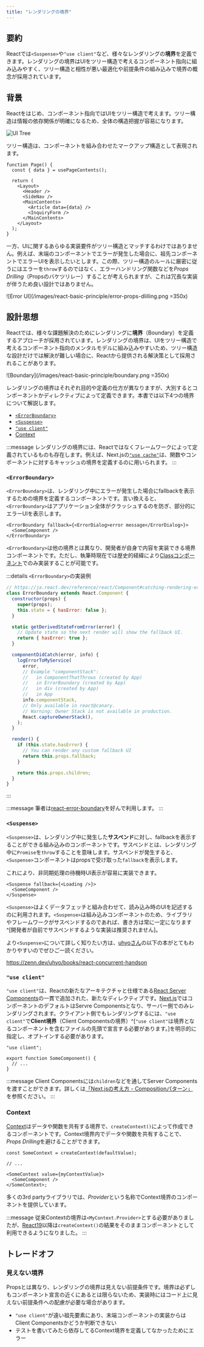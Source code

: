 ```yaml
---
title: "レンダリングの境界"
---
```


## 要約

Reactでは`<Suspense>`や`"use client"`など、様々なレンダリングの**境界**を定義できます。レンダリングの境界はUIをツリー構造で考えるコンポーネント指向に組み込みやすく、ツリー構造と相性が悪い最適化や前提条件の組み込みで境界の概念が採用されています。

## 背景

Reactをはじめ、コンポーネント指向ではUIをツリー構造で考えます。ツリー構造は情報の依存関係が明確になるため、全体の構造把握が容易になります。

<!-- https://excalidraw.com/#json=1BqNUBkEjbP4Napz-xkwR,tYubY5DXn_2a45eDcUngwQ -->

![UI Tree](/images/react-basic-principle/ui-tree.png)

ツリー構造は、コンポーネントを組み合わせたマークアップ構造として表現されます。

```tsx
function Page() {
  const { data } = usePageContents();

  return (
    <Layout>
      <Header />
      <SideNav />
      <MainContents>
        <Article data={data} />
        <InquiryForm />
      </MainContents>
    </Layout>
  );
}
```

一方、UIに関するあらゆる実装要件がツリー構造とマッチするわけではありません。例えば、末端のコンポーネントでエラーが発生した場合に、祖先コンポーネントでエラーUIを表示したいとします。この際、ツリー構造のルールに厳密に従うにはエラーを`throw`するのではなく、エラーハンドリング関数などを*Props Drilling*（Propsのバケツリレー）することが考えられますが、これは冗長な実装が伴うため良い設計ではありません。

![Error UI](/images/react-basic-principle/error-props-dlilling.png =350x)

## 設計思想

Reactでは、様々な課題解決のためにレンダリングに**境界**（Boundary）を定義するアプローチが採用されています。レンダリングの境界は、UIをツリー構造で考えるコンポーネント指向のメンタルモデルに組み込みやすいため、ツリー構造な設計だけでは解決が難しい場合に、Reactから提供される解決策として採用されることがあります。

![Boundary](/images/react-basic-principle/boundary.png =350x)

レンダリングの境界はそれぞれ目的や定義の仕方が異なりますが、大別するとコンポーネントかディレクティブによって定義できます。本書では以下4つの境界について解説します。

- [`<ErrorBoundary>`](#errorboundary)
- [`<Suspense>`](#suspense)
- [`"use client"`](#use-client)
- [Context](#context)

:::message
レンダリングの境界には、Reactではなくフレームワークによって定義されているものも存在します。例えば、Next.jsの[`"use cache"`](https://nextjs.org/docs/app/api-reference/directives/use-cache)は、関数やコンポーネントに対するキャッシュの境界を定義するのに用いられます。
:::

### `<ErrorBoundary>`

`<ErrorBoundary>`は、レンダリング中にエラーが発生した場合にfallbackを表示するための境界を定義するコンポーネントです。言い換えると、`<ErrorBoundary>`はアプリケーション全体がクラッシュするのを防ぎ、部分的にエラーUIを表示します。

```tsx
<ErrorBoundary fallback={<ErrorDialog>error message</ErrorDialog>}>
  <SomeComponent />
</ErrorBoundary>
```

`<ErrorBoundary>`は他の境界とは異なり、開発者が自身で内容を実装できる境界コンポーネントです。ただし、執筆時現在では歴史的経緯により[Classコンポーネント](https://ja.react.dev/reference/react/Component#defining-a-class-component)でのみ実装することが可能です。

:::details `<ErrorBoundary>`の実装例

```jsx
// https://ja.react.dev/reference/react/Component#catching-rendering-errors-with-an-error-boundary
class ErrorBoundary extends React.Component {
  constructor(props) {
    super(props);
    this.state = { hasError: false };
  }

  static getDerivedStateFromError(error) {
    // Update state so the next render will show the fallback UI.
    return { hasError: true };
  }

  componentDidCatch(error, info) {
    logErrorToMyService(
      error,
      // Example "componentStack":
      //   in ComponentThatThrows (created by App)
      //   in ErrorBoundary (created by App)
      //   in div (created by App)
      //   in App
      info.componentStack,
      // Only available in react@canary.
      // Warning: Owner Stack is not available in production.
      React.captureOwnerStack(),
    );
  }

  render() {
    if (this.state.hasError) {
      // You can render any custom fallback UI
      return this.props.fallback;
    }

    return this.props.children;
  }
}
```

:::

:::message
筆者は[react-error-boundary](https://www.npmjs.com/package/react-error-boundary)を好んで利用します。
:::

### `<Suspense>`

`<Suspense>`は、レンダリング中に発生した**サスペンド**に対し、fallbackを表示することができる組み込みのコンポーネントです。サスペンドとは、レンダリング中に`Promise`を`throw`することを意味します。サスペンドが発生すると、`<Suspense>`コンポーネントはpropsで受け取った`fallback`を表示します。

これにより、非同期処理の待機時UI表示が容易に実装できます。

```tsx
<Suspense fallback={<Loading />}>
  <SomeComponent />
</Suspense>
```

`<Suspense>`はよくデータフェッチと組み合わせて、読み込み時のUIを記述するのに利用されます。`<Suspense>`は組み込みコンポーネントのため、ライブラリやフレームワークがサスペンドするのであれば、書き方は常に一定になります^[開発者が自前でサスペンドするような実装は推奨されません]。

より`<Suspense>`について詳しく知りたい方は、[uhyoさん](https://x.com/uhyo_)の以下の本がとてもわかりやすいのでぜひご一読ください。

https://zenn.dev/uhyo/books/react-concurrent-handson

### `"use client"`

`"use client"`は、Reactの新たなアーキテクチャと仕様である[React Server Components](https://ja.react.dev/reference/rsc/server-components)の一貫で追加された、新たなディレクティブです。[Next.js](https://nextjs.org/)ではコンポーネントのデフォルトはServre Componentsとなり、サーバー側でのみレンダリングされます。クライアント側でもレンダリングするには、`"use client"`で**Client境界**（Client Componentsの境界）^[`"use client"`は境界となるコンポーネントを含むファイルの先頭で宣言する必要があります。]を明示的に指定し、オプトインする必要があります。

```tsx
"use client";

export function SomeComponent() {
  // ...
}
```

:::message
Client Componentsには`children`などを通してServer Componentsを渡すことができます。詳しくは[「Next.jsの考え方 - Compositionパターン」](https://zenn.dev/akfm/books/nextjs-basic-principle/viewer/part_2_composition_pattern)を参照ください。
:::

### Context

[Context](https://ja.react.dev/learn/passing-data-deeply-with-context)はデータや関数を共有する境界で、`createContext()`によって作成できるコンポーネントです。Context境界内でデータや関数を共有することで、*Props Drilling*を避けることができます。

```tsx
const SomeContext = createContext(defaultValue);

// ...

<SomeContext value={myContextValue}>
  <SomeComponent />
</SomeContext>;
```

多くの3rd partyライブラリでは、*Provider*という名称でContext境界のコンポーネントを提供しています。

:::message
従来Contextの境界は`<MyContext.Provider>`とする必要がありましたが、[React19](https://ja.react.dev/blog/2024/12/05/react-19#context-as-a-provider)以降は`createContext()`の結果をそのままコンポーネントとして利用できるようになりました。
:::

## トレードオフ

### 見えない境界

Propsとは異なり、レンダリングの境界は見えない前提条件です。境界は必ずしもコンポーネント宣言の近くにあるとは限らないため、実装時にはコード上に見えない前提条件への配慮が必要な場合があります。

- `"use client"`が遠い祖先要素にあり、末端コンポーネントの実装からはClient Componentsかどうか判断できない
- テストを書いてみたら依存してるContext境界を定義してなかったためにエラー
